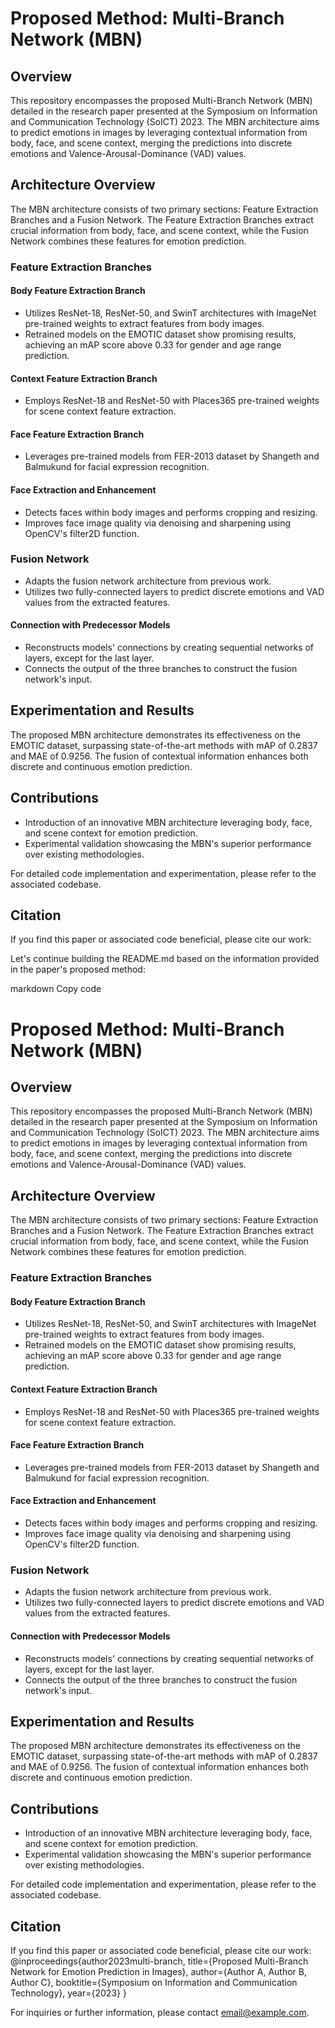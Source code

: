 # Proposed Method: Multi-Branch Network (MBN)

## Overview
This repository encompasses the proposed Multi-Branch Network (MBN) detailed in the research paper presented at the Symposium on Information and Communication Technology (SoICT) 2023. The MBN architecture aims to predict emotions in images by leveraging contextual information from body, face, and scene context, merging the predictions into discrete emotions and Valence-Arousal-Dominance (VAD) values.

## Architecture Overview
The MBN architecture consists of two primary sections: Feature Extraction Branches and a Fusion Network. The Feature Extraction Branches extract crucial information from body, face, and scene context, while the Fusion Network combines these features for emotion prediction.

### Feature Extraction Branches
#### Body Feature Extraction Branch
- Utilizes ResNet-18, ResNet-50, and SwinT architectures with ImageNet pre-trained weights to extract features from body images.
- Retrained models on the EMOTIC dataset show promising results, achieving an mAP score above 0.33 for gender and age range prediction.

#### Context Feature Extraction Branch
- Employs ResNet-18 and ResNet-50 with Places365 pre-trained weights for scene context feature extraction.

#### Face Feature Extraction Branch
- Leverages pre-trained models from FER-2013 dataset by Shangeth and Balmukund for facial expression recognition.

#### Face Extraction and Enhancement
- Detects faces within body images and performs cropping and resizing.
- Improves face image quality via denoising and sharpening using OpenCV's filter2D function.

### Fusion Network
- Adapts the fusion network architecture from previous work.
- Utilizes two fully-connected layers to predict discrete emotions and VAD values from the extracted features.

#### Connection with Predecessor Models
- Reconstructs models' connections by creating sequential networks of layers, except for the last layer.
- Connects the output of the three branches to construct the fusion network's input.

## Experimentation and Results
The proposed MBN architecture demonstrates its effectiveness on the EMOTIC dataset, surpassing state-of-the-art methods with mAP of 0.2837 and MAE of 0.9256. The fusion of contextual information enhances both discrete and continuous emotion prediction.

## Contributions
- Introduction of an innovative MBN architecture leveraging body, face, and scene context for emotion prediction.
- Experimental validation showcasing the MBN's superior performance over existing methodologies.

For detailed code implementation and experimentation, please refer to the associated codebase.

## Citation
If you find this paper or associated code beneficial, please cite our work:


Let's continue building the README.md based on the information provided in the paper's proposed method:

markdown
Copy code
# Proposed Method: Multi-Branch Network (MBN)

## Overview
This repository encompasses the proposed Multi-Branch Network (MBN) detailed in the research paper presented at the Symposium on Information and Communication Technology (SoICT) 2023. The MBN architecture aims to predict emotions in images by leveraging contextual information from body, face, and scene context, merging the predictions into discrete emotions and Valence-Arousal-Dominance (VAD) values.

## Architecture Overview
The MBN architecture consists of two primary sections: Feature Extraction Branches and a Fusion Network. The Feature Extraction Branches extract crucial information from body, face, and scene context, while the Fusion Network combines these features for emotion prediction.

### Feature Extraction Branches
#### Body Feature Extraction Branch
- Utilizes ResNet-18, ResNet-50, and SwinT architectures with ImageNet pre-trained weights to extract features from body images.
- Retrained models on the EMOTIC dataset show promising results, achieving an mAP score above 0.33 for gender and age range prediction.

#### Context Feature Extraction Branch
- Employs ResNet-18 and ResNet-50 with Places365 pre-trained weights for scene context feature extraction.

#### Face Feature Extraction Branch
- Leverages pre-trained models from FER-2013 dataset by Shangeth and Balmukund for facial expression recognition.

#### Face Extraction and Enhancement
- Detects faces within body images and performs cropping and resizing.
- Improves face image quality via denoising and sharpening using OpenCV's filter2D function.

### Fusion Network
- Adapts the fusion network architecture from previous work.
- Utilizes two fully-connected layers to predict discrete emotions and VAD values from the extracted features.

#### Connection with Predecessor Models
- Reconstructs models' connections by creating sequential networks of layers, except for the last layer.
- Connects the output of the three branches to construct the fusion network's input.

## Experimentation and Results
The proposed MBN architecture demonstrates its effectiveness on the EMOTIC dataset, surpassing state-of-the-art methods with mAP of 0.2837 and MAE of 0.9256. The fusion of contextual information enhances both discrete and continuous emotion prediction.

## Contributions
- Introduction of an innovative MBN architecture leveraging body, face, and scene context for emotion prediction.
- Experimental validation showcasing the MBN's superior performance over existing methodologies.

For detailed code implementation and experimentation, please refer to the associated codebase.

## Citation
If you find this paper or associated code beneficial, please cite our work:
@inproceedings{author2023multi-branch,
title={Proposed Multi-Branch Network for Emotion Prediction in Images},
author={Author A, Author B, Author C},
booktitle={Symposium on Information and Communication Technology},
year={2023}
}


For inquiries or further information, please contact [email@example.com](mailto:email@example.com).
